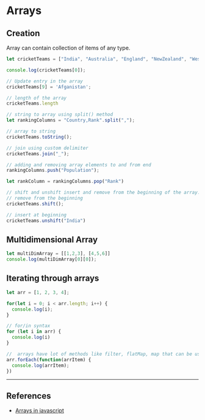 # Arrays

## Creation

Array can contain collection of items of any type.

```javascript
let cricketTeams = ["India", "Australia", "England", "NewZealand", "WestIndies", "SriLanka", "Pakistan", "SouthAfrica" "Bangladesh", "Zimbabwe"]

console.log(cricketTeams[0]);

// Update entry in the array
cricketTeams[9] = 'Afganistan';

// length of the array
cricketTeams.length

// string to array using split() method
let rankingColumns = "Country,Rank".split(",");

// array to string
cricketTeams.toString();

// join using custom delimiter
cricketTeams.join("_");

// adding and removing array elements to and from end
rankingColumns.push("Population");

let rankColumn = rankingColumns.pop("Rank")

// shift and unshift insert and remove from the beginning of the array.
// remove from the beginning
cricketTeams.shift();

// insert at beginning
cricketTeams.unshift("India")
```

## Multidimensional Array

```javascript
let multiDimArray = [[1,2,3], [4,5,6]]
console.log(multiDimArray[0][0]);
```

## Iterating through arrays

```javascript
let arr = [1, 2, 3, 4];

for(let i = 0; i < arr.length; i++) {
  console.log(i);
}

// for/in syntax
for (let i in arr) {
  console.log(i)
}

//  arrays have lot of methods like filter, flatMap, map that can be used  as in functional programming
arr.forEach(function(arrItem) {
  console.log(arrItem);
})
```

---

## References

* [Arrays in javascript](https://developer.mozilla.org/en-US/docs/Learn/JavaScript/First_steps/Arrays)
